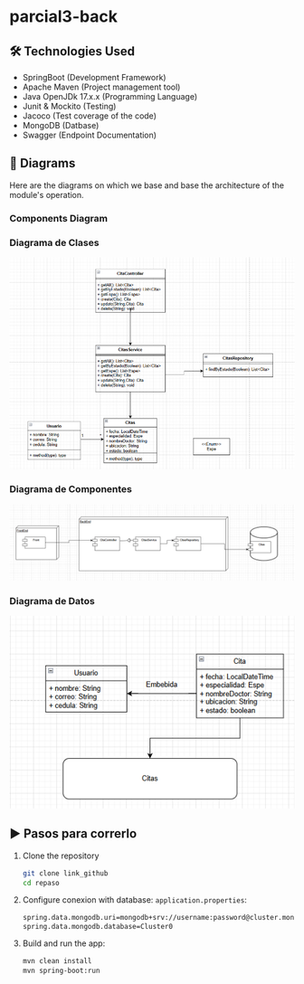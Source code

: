 # parcial3-back

## 🛠️ Technologies Used

-	SpringBoot (Development Framework)
-	Apache Maven (Project management tool)
-	Java OpenJDk 17.x.x (Programming Language)
-	Junit & Mockito (Testing)
-	Jacoco (Test coverage of the code)
-	MongoDB (Datbase)
-   Swagger (Endpoint Documentation)

## 📑 Diagrams
Here are the diagrams on which we base and base the architecture of the module's operation.

### Components Diagram

### Diagrama de Clases

![img](/assets/clases.png)

### Diagrama de Componentes

![img](/assets/comp.png)

### Diagrama de Datos

![img](/assets/datos.png)


## ▶️ Pasos para correrlo

1. Clone the repository
   ```bash
   git clone link_github
   cd repaso
   ```

2. Configure conexion with database: `application.properties`:
   ```properties
   spring.data.mongodb.uri=mongodb+srv://username:password@cluster.mongodb.net/
   spring.data.mongodb.database=Cluster0
   ```

3. Build and run the app:
   ```bash
   mvn clean install
   mvn spring-boot:run
   ```